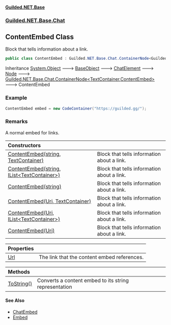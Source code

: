 
#### [Guilded.NET.Base](index 'index')
### [Guilded.NET.Base.Chat](index#Guilded_NET_Base_Chat 'Guilded.NET.Base.Chat')
## ContentEmbed Class
Block that tells information about a link.  
```csharp
public class ContentEmbed : Guilded.NET.Base.Chat.ContainerNode<Guilded.NET.Base.Chat.TextContainer, Guilded.NET.Base.Chat.ContentEmbed>
```

Inheritance [System.Object](https://docs.microsoft.com/en-us/dotnet/api/System.Object 'System.Object') &#129106; [BaseObject](BaseObject 'Guilded.NET.Base.BaseObject') &#129106; [ChatElement](ChatElement 'Guilded.NET.Base.Chat.ChatElement') &#129106; [Node](Node 'Guilded.NET.Base.Chat.Node') &#129106; [Guilded.NET.Base.Chat.ContainerNode&lt;](ContainerNode_T_R_ 'Guilded.NET.Base.Chat.ContainerNode&lt;T,R&gt;')[TextContainer](TextContainer 'Guilded.NET.Base.Chat.TextContainer')[,](ContainerNode_T_R_ 'Guilded.NET.Base.Chat.ContainerNode&lt;T,R&gt;')[ContentEmbed](ContentEmbed 'Guilded.NET.Base.Chat.ContentEmbed')[&gt;](ContainerNode_T_R_ 'Guilded.NET.Base.Chat.ContainerNode&lt;T,R&gt;') &#129106; ContentEmbed  
### Example
```csharp
ContentEmbed embed = new CodeContainer("https://guilded.gg/");  
```
### Remarks
A normal embed for links.  

| Constructors | |
| :--- | :--- |
| [ContentEmbed(string, TextContainer)](ContentEmbed_ContentEmbed(string_TextContainer) 'Guilded.NET.Base.Chat.ContentEmbed.ContentEmbed(string, Guilded.NET.Base.Chat.TextContainer)') | Block that tells information about a link.<br/> |
| [ContentEmbed(string, IList&lt;TextContainer&gt;)](ContentEmbed_ContentEmbed(string_IList_TextContainer_) 'Guilded.NET.Base.Chat.ContentEmbed.ContentEmbed(string, System.Collections.Generic.IList&lt;Guilded.NET.Base.Chat.TextContainer&gt;)') | Block that tells information about a link.<br/> |
| [ContentEmbed(string)](ContentEmbed_ContentEmbed(string) 'Guilded.NET.Base.Chat.ContentEmbed.ContentEmbed(string)') | Block that tells information about a link.<br/> |
| [ContentEmbed(Uri, TextContainer)](ContentEmbed_ContentEmbed(Uri_TextContainer) 'Guilded.NET.Base.Chat.ContentEmbed.ContentEmbed(System.Uri, Guilded.NET.Base.Chat.TextContainer)') | Block that tells information about a link.<br/> |
| [ContentEmbed(Uri, IList&lt;TextContainer&gt;)](ContentEmbed_ContentEmbed(Uri_IList_TextContainer_) 'Guilded.NET.Base.Chat.ContentEmbed.ContentEmbed(System.Uri, System.Collections.Generic.IList&lt;Guilded.NET.Base.Chat.TextContainer&gt;)') | Block that tells information about a link.<br/> |
| [ContentEmbed(Uri)](ContentEmbed_ContentEmbed(Uri) 'Guilded.NET.Base.Chat.ContentEmbed.ContentEmbed(System.Uri)') | Block that tells information about a link.<br/> |

| Properties | |
| :--- | :--- |
| [Url](ContentEmbed_Url 'Guilded.NET.Base.Chat.ContentEmbed.Url') | The link that the content embed references.<br/> |

| Methods | |
| :--- | :--- |
| [ToString()](ContentEmbed_ToString() 'Guilded.NET.Base.Chat.ContentEmbed.ToString()') | Converts a content embed to its string representation<br/> |

#### See Also
- [ChatEmbed](ChatEmbed 'Guilded.NET.Base.Chat.ChatEmbed')
- [Embed](Embed 'Guilded.NET.Base.Embeds.Embed')
